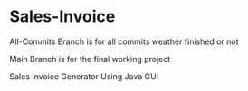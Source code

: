 # Sales-Invoice

All-Commits Branch is for all commits weather finished or not 

Main Branch is for the final working project 

Sales Invoice Generator Using Java GUI 
